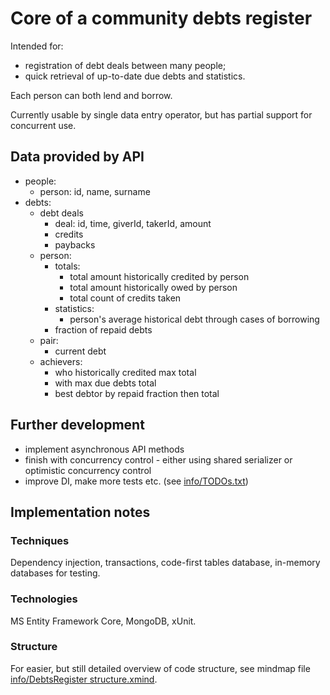 # Core of a community debts register
Intended for:
* registration of debt deals between many people;
* quick retrieval of up-to-date due debts and statistics.

Each person can both lend and borrow. 

Currently usable by single data entry operator, but has partial support for concurrent use.

## Data provided by API
* people:
   * person: id, name, surname
* debts:
   * debt deals
      * deal: id, time, giverId, takerId, amount
      * credits
      * paybacks
   * person:
      * totals:
         * total amount historically credited by person
         * total amount historically owed by person
         * total count of credits taken
      * statistics:
         * person's average historical debt through cases of borrowing
      * fraction of repaid debts
   * pair:
      * current debt
   * achievers:
      * who historically credited max total
      * with max due debts total
      * best debtor by repaid fraction then total

## Further development
* implement asynchronous API methods
* finish with concurrency control - either using shared serializer or optimistic concurrency control
* improve DI, make more tests etc. (see [info/TODOs.txt](https://github.com/karlis-repsons/debts-register/blob/master/info/TODOs.txt))

## Implementation notes
### Techniques
Dependency injection, transactions, code-first tables database, in-memory databases for testing.
### Technologies
MS Entity Framework Core, MongoDB, xUnit.
### Structure
For easier, but still detailed overview of code structure, see mindmap file [info/DebtsRegister structure.xmind](https://github.com/karlis-repsons/debts-register/blob/master/info/DebtsRegister%20structure.xmind).
